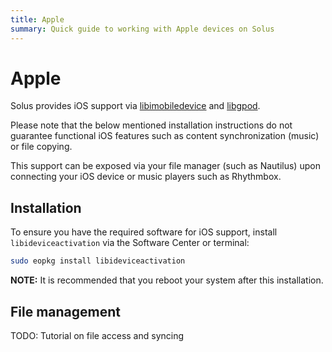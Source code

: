 ```yaml
---
title: Apple
summary: Quick guide to working with Apple devices on Solus
---
```


# Apple

Solus provides iOS support via [libimobiledevice](https://libimobiledevice.org/) and [libgpod](https://github.com/fadingred/libgpod/).

Please note that the below mentioned installation instructions do not guarantee functional iOS features such as content synchronization (music) or file copying.

This support can be exposed via your file manager (such as Nautilus) upon connecting your iOS device or music players such as Rhythmbox.

## Installation

To ensure you have the required software for iOS support, install `libideviceactivation` via the Software Center or terminal:

```bash
sudo eopkg install libideviceactivation
```

**NOTE:** It is recommended that you reboot your system after this installation.

## File management

TODO: Tutorial on file access and syncing
